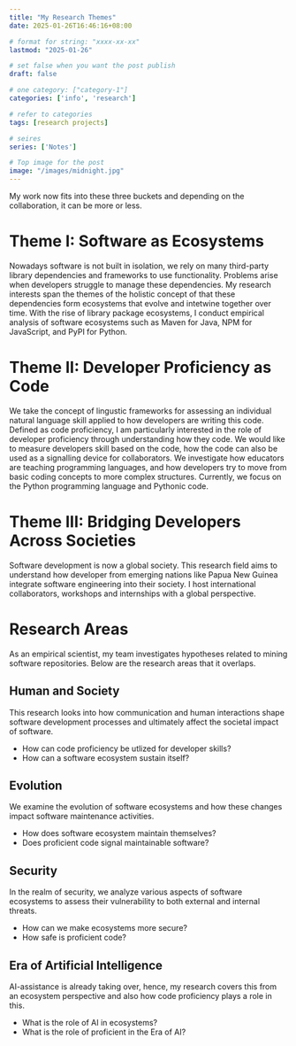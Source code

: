 ```yaml
---
title: "My Research Themes"
date: 2025-01-26T16:46:16+08:00

# format for string: "xxxx-xx-xx"
lastmod: "2025-01-26"

# set false when you want the post publish
draft: false

# one category: ["category-1"] 
categories: ['info', 'research']

# refer to categories
tags: [research projects]

# seires
series: ['Notes']

# Top image for the post
image: "/images/midnight.jpg"
---
```


<!--more-->
My work now fits into these three buckets and depending on the collaboration, it can be more or less.

# Theme I: Software as Ecosystems
Nowadays software is not built in isolation, we rely on many third-party library dependencies and frameworks to use functionality. Problems arise when developers struggle to manage these dependencies. 
My research interests span the themes of the holistic concept of that these dependencies form ecosystems that evolve and intetwine together over time. With the rise of library package ecosystems, I conduct empirical analysis of software ecosystems such as Maven for Java, NPM for JavaScript, and PyPI for Python. 

# Theme II: Developer Proficiency as Code
We take the concept of lingustic frameworks for assessing an individual natural language skill applied to how developers are writing this code. Defined as code proficiency, I am particularly interested in the role of developer proficiency through understanding how they code. We would like to measure developers skill based on the code, how the code can also be used as a signalling device for collaborators. We investigate how educators are teaching programming languages, and how developers try to move from basic coding concepts to more complex structures. Currently, we focus on the Python programming language and Pythonic code.

# Theme III: Bridging Developers Across Societies
Software development is now a global society. This research field aims to understand how developer from emerging nations like Papua New Guinea integrate software engineering into their society. I host international collaborators, workshops and internships with a global perspective.

# Research Areas
As an empirical scientist, my team investigates hypotheses related to mining software repositories. 
Below are the research areas that it overlaps. 

## Human and Society
This research looks into how communication and human interactions shape software development processes and ultimately affect the societal impact of software. 
- How can code proficiency be utlized for developer skills?
- How can a software ecosystem sustain itself?

## Evolution
We examine the evolution of software ecosystems and how these changes impact software maintenance activities. 
- How does software ecosystem maintain themselves?
- Does proficient code signal maintainable software?

## Security
In the realm of security, we analyze various aspects of software ecosystems to assess their vulnerability to both external and internal threats. 
- How can we make ecosystems more secure?
- How safe is proficient code?

## Era of Artificial Intelligence
AI-assistance is already taking over, hence, my research covers this from an ecosystem perspective and also how code proficiency plays a role in this. 
- What is the role of AI in ecosystems?
- What is the role of proficient in the Era of AI?
